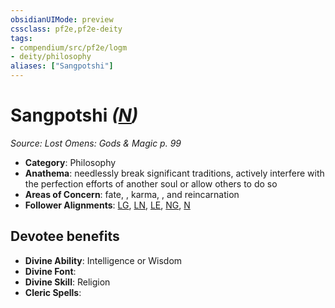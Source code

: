 ```yaml
---
obsidianUIMode: preview
cssclass: pf2e,pf2e-deity
tags:
- compendium/src/pf2e/logm
- deity/philosophy
aliases: ["Sangpotshi"]
---
```

# Sangpotshi *([N](../../../rules/traits/neutral-b1.md))*  
*Source: Lost Omens: Gods & Magic p. 99*  

- **Category**: Philosophy
- **Anathema**: needlessly break significant traditions, actively interfere with the perfection efforts of another soul or allow others to do so
- **Areas of Concern**: fate, , karma, , and reincarnation
- **Follower Alignments**: [LG](../../../rules/traits/lawful-goo-b1.md), [LN](../../../rules/traits/lawful-neutral-b1.md), [LE](../../../rules/traits/lawful-evil-b1.md), [NG](../../../rules/traits/neutral-good-b1.md), [N](../../../rules/traits/neutral-b1.md)

## Devotee benefits

- **Divine Ability**: Intelligence or Wisdom
- **Divine Font**: 
- **Divine Skill**: Religion
- **Cleric Spells**: